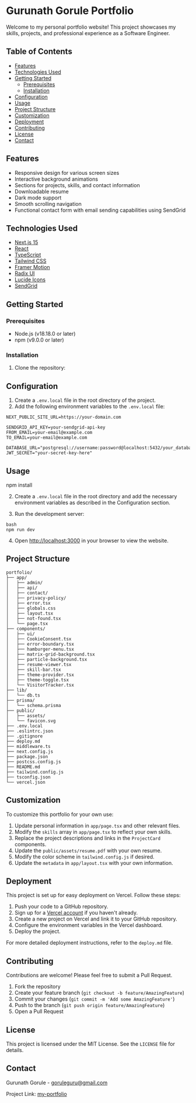 
# Gurunath Gorule Portfolio

Welcome to my personal portfolio website! This project showcases my skills, projects, and professional experience as a Software Engineer.

## Table of Contents

- [Features](#features)
- [Technologies Used](#technologies-used)
- [Getting Started](#getting-started)
  - [Prerequisites](#prerequisites)
  - [Installation](#installation)
- [Configuration](#configuration)
- [Usage](#usage)
- [Project Structure](#project-structure)
- [Customization](#customization)
- [Deployment](#deployment)
- [Contributing](#contributing)
- [License](#license)
- [Contact](#contact)

## Features

- Responsive design for various screen sizes
- Interactive background animations
- Sections for projects, skills, and contact information
- Downloadable resume
- Dark mode support
- Smooth scrolling navigation
- Functional contact form with email sending capabilities using SendGrid

## Technologies Used

- [Next.js 15](https://nextjs.org/)
- [React](https://reactjs.org/)
- [TypeScript](https://www.typescriptlang.org/)
- [Tailwind CSS](https://tailwindcss.com/)
- [Framer Motion](https://www.framer.com/motion/)
- [Radix UI](https://www.radix-ui.com/)
- [Lucide Icons](https://lucide.dev/)
- [SendGrid](https://sendgrid.com/)

## Getting Started

### Prerequisites

- Node.js (v18.18.0 or later)
- npm (v9.0.0 or later)

### Installation

1. Clone the repository:

## Configuration

1. Create a `.env.local` file in the root directory of the project.
2. Add the following environment variables to the `.env.local` file:

```
NEXT_PUBLIC_SITE_URL=https://your-domain.com

SENDGRID_API_KEY=your-sendgrid-api-key
FROM_EMAIL=your-email@example.com
TO_EMAIL=your-email@example.com

DATABASE_URL="postgresql://username:password@localhost:5432/your_database_name"
JWT_SECRET="your-secret-key-here"
```

## Usage

npm install

2. Create a `.env.local` file in the root directory and add the necessary environment variables as described in the Configuration section.

3. Run the development server:

```
bash
npm run dev
```

4. Open [http://localhost:3000](http://localhost:3000) in your browser to view the website.

## Project Structure

```
portfolio/
├── app/
│   ├── admin/
│   ├── api/
│   ├── contact/
│   ├── privacy-policy/
│   ├── error.tsx
│   ├── globals.css
│   ├── layout.tsx
│   ├── not-found.tsx
│   └── page.tsx
├── components/
│   ├── ui/
│   ├── CookieConsent.tsx
│   ├── error-boundary.tsx
│   ├── hamburger-menu.tsx
│   ├── matrix-grid-background.tsx
│   ├── particle-background.tsx
│   ├── resume-viewer.tsx
│   ├── skill-bar.tsx
│   ├── theme-provider.tsx
│   ├── theme-toggle.tsx
│   └── VisitorTracker.tsx
├── lib/
│   └── db.ts
├── prisma/
│   └── schema.prisma
├── public/
│   ├── assets/
│   └── favicon.svg
├── .env.local
├── .eslintrc.json
├── .gitignore
├── deploy.md
├── middleware.ts
├── next.config.js
├── package.json
├── postcss.config.js
├── README.md
├── tailwind.config.js
├── tsconfig.json
└── vercel.json
```

## Customization

To customize this portfolio for your own use:

1. Update personal information in `app/page.tsx` and other relevant files.
2. Modify the `skills` array in `app/page.tsx` to reflect your own skills.
3. Replace the project descriptions and links in the `ProjectCard` components.
4. Update the `public/assets/resume.pdf` with your own resume.
5. Modify the color scheme in `tailwind.config.js` if desired.
6. Update the `metadata` in `app/layout.tsx` with your own information.

## Deployment

This project is set up for easy deployment on Vercel. Follow these steps:

1. Push your code to a GitHub repository.
2. Sign up for a [Vercel account](https://vercel.com/signup) if you haven't already.
3. Create a new project on Vercel and link it to your GitHub repository.
4. Configure the environment variables in the Vercel dashboard.
5. Deploy the project.

For more detailed deployment instructions, refer to the `deploy.md` file.

## Contributing

Contributions are welcome! Please feel free to submit a Pull Request.

1. Fork the repository
2. Create your feature branch (`git checkout -b feature/AmazingFeature`)
3. Commit your changes (`git commit -m 'Add some AmazingFeature'`)
4. Push to the branch (`git push origin feature/AmazingFeature`)
5. Open a Pull Request

## License

This project is licensed under the MIT License. See the `LICENSE` file for details.

## Contact

Gurunath Gorule - goruleguru@gmail.com

Project Link: [my-portfolio](https://github.com/gurugorule/portfolio)
